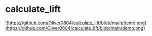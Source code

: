 # calculate_lift
![https://github.com/Oliver0804/calculate_lift/blob/main/demo.png](https://github.com/Oliver0804/calculate_lift/blob/main/demo.png)
